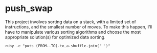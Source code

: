 # push_swap
This project involves sorting data on a stack, with a limited set of instructions, and the smallest number of moves. To make this happen, I'll have to manipulate various sorting algorithms and choose the most appropriate solution(s) for optimized data sorting. 


`ruby -e "puts (FROM..TO).to_a.shuffle.join(' ')"`
